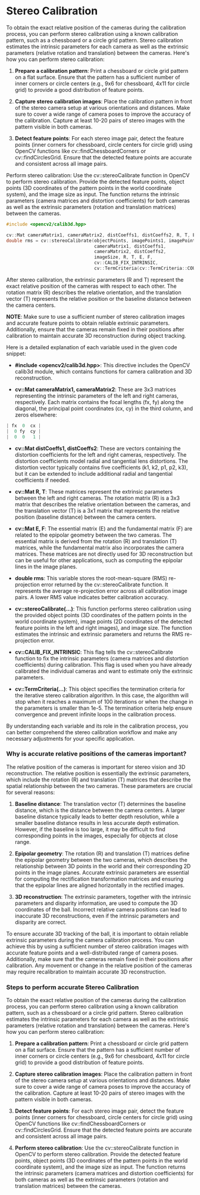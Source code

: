 # Stereo Calibration

To obtain the exact relative position of the cameras during the calibration process, you can perform stereo calibration using a known calibration pattern, such as a chessboard or a circle grid pattern. Stereo calibration estimates the intrinsic parameters for each camera as well as the extrinsic parameters (relative rotation and translation) between the cameras. Here's how you can perform stereo calibration:

1. **Prepare a calibration pattern**: Print a chessboard or circle grid pattern on a flat surface. Ensure that the pattern has a sufficient number of inner corners or circle centers (e.g., 9x6 for chessboard, 4x11 for circle grid) to provide a good distribution of feature points.

2. **Capture stereo calibration images**: Place the calibration pattern in front of the stereo camera setup at various orientations and distances. Make sure to cover a wide range of camera poses to improve the accuracy of the calibration. Capture at least 10-20 pairs of stereo images with the pattern visible in both cameras.

3. **Detect feature points**: For each stereo image pair, detect the feature points (inner corners for chessboard, circle centers for circle grid) using OpenCV functions like cv::findChessboardCorners or cv::findCirclesGrid. Ensure that the detected feature points are accurate and consistent across all image pairs.

Perform stereo calibration: Use the cv::stereoCalibrate function in OpenCV to perform stereo calibration. Provide the detected feature points, object points (3D coordinates of the pattern points in the world coordinate system), and the image size as input. The function returns the intrinsic parameters (camera matrices and distortion coefficients) for both cameras as well as the extrinsic parameters (rotation and translation matrices) between the cameras.

```cpp
#include <opencv2/calib3d.hpp>

cv::Mat cameraMatrix1, cameraMatrix2, distCoeffs1, distCoeffs2, R, T, E, F;
double rms = cv::stereoCalibrate(objectPoints, imagePoints1, imagePoints2,
                                 cameraMatrix1, distCoeffs1,
                                 cameraMatrix2, distCoeffs2,
                                 imageSize, R, T, E, F,
                                 cv::CALIB_FIX_INTRINSIC,
                                 cv::TermCriteria(cv::TermCriteria::COUNT + cv::TermCriteria::EPS, 100, 1e-5));
```

After stereo calibration, the extrinsic parameters (R and T) represent the exact relative position of the cameras with respect to each other. The rotation matrix (R) describes the relative orientation, and the translation vector (T) represents the relative position or the baseline distance between the camera centers.

**NOTE**: Make sure to use a sufficient number of stereo calibration images and accurate feature points to obtain reliable extrinsic parameters. Additionally, ensure that the cameras remain fixed in their positions after calibration to maintain accurate 3D reconstruction during object tracking.

Here is a detailed explanation of each variable used in the given code snippet:

- **#include <opencv2/calib3d.hpp>**: This directive includes the OpenCV calib3d module, which contains functions for camera calibration and 3D reconstruction.
 
- **cv::Mat cameraMatrix1, cameraMatrix2**: These are 3x3 matrices representing the intrinsic parameters of the left and right cameras, respectively. Each matrix contains the focal lengths (fx, fy) along the diagonal, the principal point coordinates (cx, cy) in the third column, and zeros elsewhere:

```cpp
| fx  0  cx |
|  0 fy  cy |
|  0  0   1 |
```

- **cv::Mat distCoeffs1, distCoeffs2**: These are vectors containing the distortion coefficients for the left and right cameras, respectively. The distortion coefficients model radial and tangential lens distortions. The distortion vector typically contains five coefficients (k1, k2, p1, p2, k3), but it can be extended to include additional radial and tangential coefficients if needed.

- **cv::Mat R, T**: These matrices represent the extrinsic parameters between the left and right cameras. The rotation matrix (R) is a 3x3 matrix that describes the relative orientation between the cameras, and the translation vector (T) is a 3x1 matrix that represents the relative position (baseline distance) between the camera centers.

- **cv::Mat E, F**: The essential matrix (E) and the fundamental matrix (F) are related to the epipolar geometry between the two cameras. The essential matrix is derived from the rotation (R) and translation (T) matrices, while the fundamental matrix also incorporates the camera matrices. These matrices are not directly used for 3D reconstruction but can be useful for other applications, such as computing the epipolar lines in the image planes.

- **double rms**: This variable stores the root-mean-square (RMS) re-projection error returned by the cv::stereoCalibrate function. It represents the average re-projection error across all calibration image pairs. A lower RMS value indicates better calibration accuracy.

- **cv::stereoCalibrate(...)**: This function performs stereo calibration using the provided object points (3D coordinates of the pattern points in the world coordinate system), image points (2D coordinates of the detected feature points in the left and right images), and image size. The function estimates the intrinsic and extrinsic parameters and returns the RMS re-projection error.

- **cv::CALIB_FIX_INTRINSIC**: This flag tells the cv::stereoCalibrate function to fix the intrinsic parameters (camera matrices and distortion coefficients) during calibration. This flag is used when you have already calibrated the individual cameras and want to estimate only the extrinsic parameters.

- **cv::TermCriteria(...)**: This object specifies the termination criteria for the iterative stereo calibration algorithm. In this case, the algorithm will stop when it reaches a maximum of 100 iterations or when the change in the parameters is smaller than 1e-5. The termination criteria help ensure convergence and prevent infinite loops in the calibration process.

By understanding each variable and its role in the calibration process, you can better comprehend the stereo calibration workflow and make any necessary adjustments for your specific application.

### Why is accurate relative positions of the cameras important?

The relative position of the cameras is important for stereo vision and 3D reconstruction. The relative position is essentially the extrinsic parameters, which include the rotation (R) and translation (T) matrices that describe the spatial relationship between the two cameras. These parameters are crucial for several reasons:

1. **Baseline distance**: The translation vector (T) determines the baseline distance, which is the distance between the camera centers. A larger baseline distance typically leads to better depth resolution, while a smaller baseline distance results in less accurate depth estimation. However, if the baseline is too large, it may be difficult to find corresponding points in the images, especially for objects at close range.

2. **Epipolar geometry**: The rotation (R) and translation (T) matrices define the epipolar geometry between the two cameras, which describes the relationship between 3D points in the world and their corresponding 2D points in the image planes. Accurate extrinsic parameters are essential for computing the rectification transformation matrices and ensuring that the epipolar lines are aligned horizontally in the rectified images.

3. **3D reconstruction**: The extrinsic parameters, together with the intrinsic parameters and disparity information, are used to compute the 3D coordinates of the ball. Incorrect relative camera positions can lead to inaccurate 3D reconstructions, even if the intrinsic parameters and disparity are correct.

To ensure accurate 3D tracking of the ball, it is important to obtain reliable extrinsic parameters during the camera calibration process. You can achieve this by using a sufficient number of stereo calibration images with accurate feature points and a well-distributed range of camera poses. Additionally, make sure that the cameras remain fixed in their positions after calibration. Any movement or change in the relative position of the cameras may require recalibration to maintain accurate 3D reconstruction.


### Steps to perform accurate Stereo Calibration
To obtain the exact relative position of the cameras during the calibration process, you can perform stereo calibration using a known calibration pattern, such as a chessboard or a circle grid pattern. Stereo calibration estimates the intrinsic parameters for each camera as well as the extrinsic parameters (relative rotation and translation) between the cameras. Here's how you can perform stereo calibration:

1. **Prepare a calibration pattern**: Print a chessboard or circle grid pattern on a flat surface. Ensure that the pattern has a sufficient number of inner corners or circle centers (e.g., 9x6 for chessboard, 4x11 for circle grid) to provide a good distribution of feature points.

2. **Capture stereo calibration images**: Place the calibration pattern in front of the stereo camera setup at various orientations and distances. Make sure to cover a wide range of camera poses to improve the accuracy of the calibration. Capture at least 10-20 pairs of stereo images with the pattern visible in both cameras.

3. **Detect feature points**: For each stereo image pair, detect the feature points (inner corners for chessboard, circle centers for circle grid) using OpenCV functions like cv::findChessboardCorners or cv::findCirclesGrid. Ensure that the detected feature points are accurate and consistent across all image pairs.

4. **Perform stereo calibration**: Use the cv::stereoCalibrate function in OpenCV to perform stereo calibration. Provide the detected feature points, object points (3D coordinates of the pattern points in the world coordinate system), and the image size as input. The function returns the intrinsic parameters (camera matrices and distortion coefficients) for both cameras as well as the extrinsic parameters (rotation and translation matrices) between the cameras.
